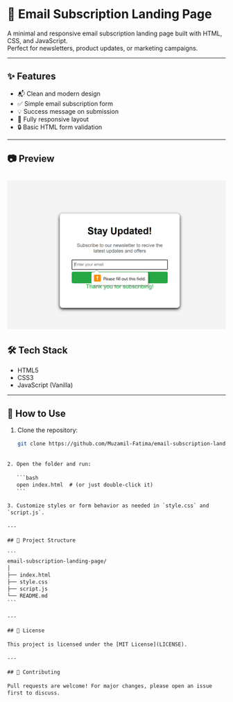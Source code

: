 # 📧 Email Subscription Landing Page

A minimal and responsive email subscription landing page built with HTML, CSS, and JavaScript.  
Perfect for newsletters, product updates, or marketing campaigns.

---

## ✨ Features

- 📬 Clean and modern design
- ✅ Simple email subscription form
- 💡 Success message on submission
- 📱 Fully responsive layout
- 🔒 Basic HTML form validation

---

## 📷 Preview
![Preview](preview.PNG)
---

## 🛠️ Tech Stack

- HTML5
- CSS3
- JavaScript (Vanilla)

---

## 🚀 How to Use

1. Clone the repository:
   ```bash
   git clone https://github.com/Muzamil-Fatima/email-subscription-landing-page
````

2. Open the folder and run:

   ```bash
   open index.html  # (or just double-click it)
   ```

3. Customize styles or form behavior as needed in `style.css` and `script.js`.

---

## 📂 Project Structure

```
email-subscription-landing-page/
│
├── index.html
├── style.css
├── script.js
└── README.md
```

---

## 📄 License

This project is licensed under the [MIT License](LICENSE).

---

## 🙌 Contributing

Pull requests are welcome! For major changes, please open an issue first to discuss.